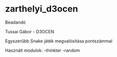 # zarthelyi_d3ocen
Beadandó

Tussai Gábor - D3OCEN

Egyszerűbb Snake játék megvalósítása pontszámmal

Használt modulok: -thinkter -random

